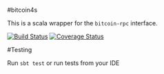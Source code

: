 #bitcoin4s

This is a scala wrapper for the `bitcoin-rpc` interface.

[![Build Status](https://travis-ci.org/wlk/bitcoin4s.svg)](https://travis-ci.org/wlk/bitcoin4s)
[![Coverage Status](https://coveralls.io/repos/wlk/bitcoin4s/badge.svg)](https://coveralls.io/r/wlk/bitcoin4s)

#Testing

Run `sbt test` or run tests from your IDE
